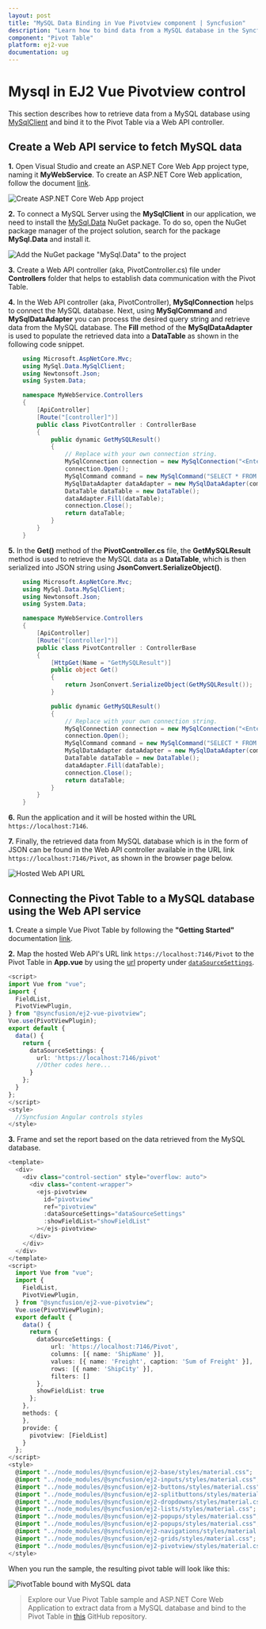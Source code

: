 ```yaml
---
layout: post
title: "MySQL Data Binding in Vue Pivotview component | Syncfusion"
description: "Learn how to bind data from a MySQL database in the Syncfusion Vue Pivot Table of Syncfusion Essential JS 2 and more."
component: "Pivot Table"
platform: ej2-vue
documentation: ug
---
```


# Mysql in EJ2 Vue Pivotview control

This section describes how to retrieve data from a MySQL database using [MySqlClient](https://mysqlclient.readthedocs.io/) and bind it to the Pivot Table via a Web API controller.

## Create a Web API service to fetch MySQL data

**1.** Open Visual Studio and create an ASP.NET Core Web App project type, naming it **MyWebService**. To create an ASP.NET Core Web application, follow the document [link](https://learn.microsoft.com/en-us/visualstudio/get-started/csharp/tutorial-aspnet-core?view=vs-2022).

![Create ASP.NET Core Web App project](../images/azure-asp-core-web-service-create.png)

**2.** To connect a MySQL Server using the **MySqlClient** in our application, we need to install the [MySql.Data](https://www.nuget.org/packages/MySql.Data) NuGet package. To do so, open the NuGet package manager of the project solution, search for the package **MySql.Data** and install it.

![Add the NuGet package "MySql.Data" to the project](../images/mysql-data-nuget-package-install.png)

**3.** Create a Web API controller (aka, PivotController.cs) file under **Controllers** folder that helps to establish data communication with the Pivot Table.

**4.** In the Web API controller (aka, PivotController), **MySqlConnection** helps to connect the MySQL database. Next, using **MySqlCommand** and **MySqlDataAdapter** you can process the desired query string and retrieve data from the MySQL database. The **Fill** method of the **MySqlDataAdapter** is used to populate the retrieved data into a **DataTable** as shown in the following code snippet.

```csharp
    using Microsoft.AspNetCore.Mvc;
    using MySql.Data.MySqlClient;
    using Newtonsoft.Json;
    using System.Data;

    namespace MyWebService.Controllers
    {
        [ApiController]
        [Route("[controller]")]
        public class PivotController : ControllerBase
        {
            public dynamic GetMySQLResult()
            {
                // Replace with your own connection string.
                MySqlConnection connection = new MySqlConnection("<Enter your valid connection string here>");
                connection.Open();
                MySqlCommand command = new MySqlCommand("SELECT * FROM orders", connection);
                MySqlDataAdapter dataAdapter = new MySqlDataAdapter(command);
                DataTable dataTable = new DataTable();
                dataAdapter.Fill(dataTable);
                connection.Close();
                return dataTable;
            }
        }
    }

```

**5.** In the **Get()** method of the **PivotController.cs** file, the **GetMySQLResult** method is used to retrieve the MySQL data as a **DataTable**, which is then serialized into JSON string using **JsonConvert.SerializeObject()**.

```csharp
    using Microsoft.AspNetCore.Mvc;
    using MySql.Data.MySqlClient;
    using Newtonsoft.Json;
    using System.Data;

    namespace MyWebService.Controllers
    {
        [ApiController]
        [Route("[controller]")]
        public class PivotController : ControllerBase
        {
            [HttpGet(Name = "GetMySQLResult")]
            public object Get()
            {
                return JsonConvert.SerializeObject(GetMySQLResult());
            }

            public dynamic GetMySQLResult()
            {
                // Replace with your own connection string.
                MySqlConnection connection = new MySqlConnection("<Enter your valid connection string here>");
                connection.Open();
                MySqlCommand command = new MySqlCommand("SELECT * FROM orders", connection);
                MySqlDataAdapter dataAdapter = new MySqlDataAdapter(command);
                DataTable dataTable = new DataTable();
                dataAdapter.Fill(dataTable);
                connection.Close();
                return dataTable;
            }
        }
    }

```

**6.** Run the application and it will be hosted within the URL `https://localhost:7146`.

**7.** Finally, the retrieved data from MySQL database which is in the form of JSON can be found in the Web API controller available in the URL link `https://localhost:7146/Pivot`, as shown in the browser page below.

![Hosted Web API URL](../images/mysql-data.png)

## Connecting the Pivot Table to a MySQL database using the Web API service

**1.** Create a simple Vue Pivot Table by following the **"Getting Started"** documentation [link](../getting-started).

**2.** Map the hosted Web API's URL link `https://localhost:7146/Pivot` to the Pivot Table in **App.vue** by using the [url](https://helpej2.syncfusion.com/vue/documentation/api/pivotview/iDataOptions/#url) property under [`dataSourceSettings`](https://helpej2.syncfusion.com/vue/documentation/api/pivotview/#datasourcesettings/).

```ts
<script>
import Vue from "vue";
import {
  FieldList,
  PivotViewPlugin,
} from "@syncfusion/ej2-vue-pivotview";
Vue.use(PivotViewPlugin);
export default {
  data() {
    return {
      dataSourceSettings: {
        url: 'https://localhost:7146/pivot'
        //Other codes here...
      }
    };
  }
};
</script>
<style>
  //Syncfusion Angular controls styles
</style>

```

**3.** Frame and set the report based on the data retrieved from the MySQL database.

```ts
<template>
  <div>
    <div class="control-section" style="overflow: auto">
      <div class="content-wrapper">
        <ejs-pivotview
          id="pivotview"
          ref="pivotview"
          :dataSourceSettings="dataSourceSettings"
          :showFieldList="showFieldList"
        ></ejs-pivotview>
      </div>
    </div>
  </div>
</template>
<script>
  import Vue from "vue";
  import {
    FieldList,
    PivotViewPlugin,
  } from "@syncfusion/ej2-vue-pivotview";
  Vue.use(PivotViewPlugin);
  export default {
    data() {
      return {
        dataSourceSettings: {
            url: 'https://localhost:7146/Pivot',
            columns: [{ name: 'ShipName' }],
            values: [{ name: 'Freight', caption: 'Sum of Freight' }],
            rows: [{ name: 'ShipCity' }],
            filters: []
        },
        showFieldList: true
      };
    },
    methods: {
    },
    provide: {
      pivotview: [FieldList]
    }
  };
</script>
<style>
  @import "../node_modules/@syncfusion/ej2-base/styles/material.css";
  @import "../node_modules/@syncfusion/ej2-inputs/styles/material.css";
  @import "../node_modules/@syncfusion/ej2-buttons/styles/material.css";
  @import "../node_modules/@syncfusion/ej2-splitbuttons/styles/material.css";
  @import "../node_modules/@syncfusion/ej2-dropdowns/styles/material.css";
  @import "../node_modules/@syncfusion/ej2-lists/styles/material.css";
  @import "../node_modules/@syncfusion/ej2-popups/styles/material.css";
  @import "../node_modules/@syncfusion/ej2-popups/styles/material.css";
  @import "../node_modules/@syncfusion/ej2-navigations/styles/material.css";
  @import "../node_modules/@syncfusion/ej2-grids/styles/material.css";
  @import "../node_modules/@syncfusion/ej2-pivotview/styles/material.css";
</style>

```

When you run the sample, the resulting pivot table will look like this:

![PivotTable bound with MySQL data](../images/pivottable-with-mysql-data.png)

> Explore our Vue Pivot Table sample and ASP.NET Core Web Application to extract data from a MySQL database and bind to the Pivot Table in [this](https://github.com/SyncfusionExamples/how-to-bind-MySQL-database-to-pivot-table) GitHub repository.
